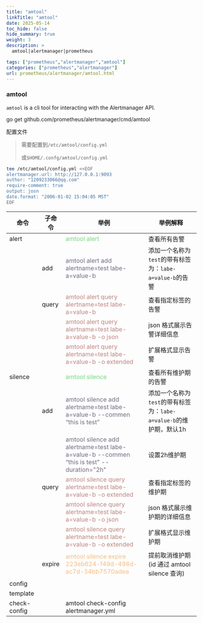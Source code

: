 ```yaml
---
title: "amtool"
linkTitle: "amtool"
date: 2025-05-14
toc_hide: false
hide_summary: true
weight: 3
description: >
  amtool|alertmanager|prometheus

tags: ["prometheus","alertmanager","amtool"]
categories: ["prometheus","alertmanager"]
url: prometheus/alertmanager/amtool.html
---
```


### amtool

`amtool` is a cli tool for interacting with the Alertmanager API.

go get github.com/prometheus/alertmanager/cmd/amtool

配置文件

> 需要配置到`/etc/amtool/config.yml`
>
> 或`$HOME/.confg/amtool/config.yml`

```bash
tee /etc/amtool/config.yml <<EOF
alertmanager.url: http://127.0.0.1:9093
author: "1209233066@qq.com"
require-comment: true
output: josn
date.format: "2006-01-02 15:04:05 MST"
EOF
```



| 命令         | 子命令 | 举例                                                         | 举例解释                                                     |
| ------------ | ------ | ------------------------------------------------------------ | ------------------------------------------------------------ |
| alert        |        | <font color=#78bd5b80>amtool alert</font>                    | 查看所有告警                                                 |
|              | add    | <font color=#6ed6c680>amtool alert add alertname=test labe-a=value-b </font> | 添加一个名称为`test`的带有标签为：`labe-a=value-b`的告警     |
|              | query  | <font color=#bda85b80>amtool alert query alertname=test labe-a=value-b</font> | 查看指定标签的告警                                           |
|              |        | <font color=#bda85b80>amtool alert query alertname=test labe-a=value-b -o json</font> | json 格式展示告警详细信息                                    |
|              |        | <font color=#bda85b80>amtool alert query alertname=test labe-a=value-b -o extended</font> | 扩展格式显示告警                                             |
| silence      |        | <font color=#78bd5b80>amtool silence </font>                 | 查看所有维护期的告警                                         |
|              | add    | <font color=#6ed6c680>amtool silence add alertname=test labe-a=value-b  --commen “this is test”</font> | 添加一个名称为`test`的带有标签为：`labe-a=value-b`的维护期，默认1h |
|              |        | <font color=#6ed6c680>amtool silence add alertname=test labe-a=value-b  --commen “this is test” --duration="2h"</font> | 设置2h维护期                                                 |
|              | query  | <font color=#bda85b80>amtool silence query alertname=test labe-a=value-b -o extended</font> | 查看指定标签的维护期                                         |
|              |        | <font color=#bda85b80>amtool silence query alertname=test labe-a=value-b -o json</font> | json 格式展示维护期的详细信息                                |
|              |        | <font color=#bda85b80>amtool silence query alertname=test labe-a=value-b -o extended</font> | 扩展格式显示维护期                                           |
|              | expire | <font color=#f63bce80>amtool silence expire 223eb624-f49d-498d-ac7d-34bb7570adea</font> | 提前取消维护期(id 通过 amtool silence 查询)                  |
| config       |        |                                                              |                                                              |
| template     |        |                                                              |                                                              |
| check-config |        | amtool check-config alertmanager.yml                         |                                                              |
